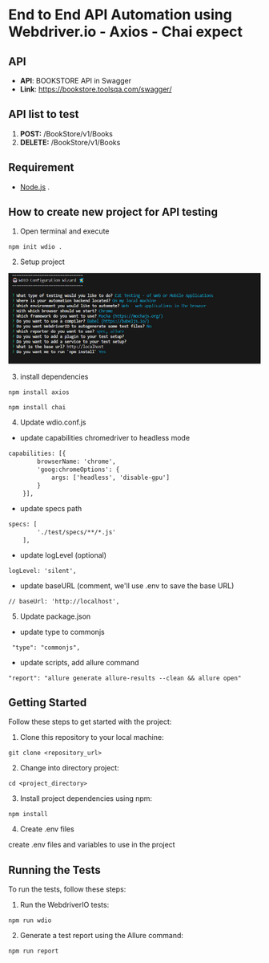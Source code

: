# End to End API Automation using Webdriver.io - Axios - Chai expect

## API

- **API**: BOOKSTORE API in Swagger
- **Link**: https://bookstore.toolsqa.com/swagger/


## API list to test

1. **POST:** /BookStore/v1/Books
2. **DELETE:** /BookStore/v1/Books

## Requirement

- [Node.js](https://nodejs.org/) .

## How to create new project for API testing 
1. Open terminal and execute 
```
npm init wdio .
```

2. Setup project

![Setup Webdriver.io](images/setupWDIO.jpg)

3. install dependencies

```
npm install axios
```

```
npm install chai 
```

4. Update wdio.conf.js

- update capabilities chromedriver to headless mode
```
capabilities: [{
        browserName: 'chrome',
        'goog:chromeOptions': {
            args: ['headless', 'disable-gpu']
        }
    }],
```

- update specs path 
```
specs: [
        './test/specs/**/*.js'
    ],
```

- update logLevel (optional)
```
logLevel: 'silent',
```

- update baseURL (comment, we'll use .env to save the base URL)
```
// baseUrl: 'http://localhost',
```

5. Update package.json 
- update type to commonjs
```
 "type": "commonjs",
```

- update scripts, add allure command
```
"report": "allure generate allure-results --clean && allure open"
```


## Getting Started

Follow these steps to get started with the project:

1. Clone this repository to your local machine:

```
git clone <repository_url>
```
2. Change into directory project:

```
cd <project_directory>
```

3. Install project dependencies using npm:

```
npm install
```

4. Create .env files

create .env files and variables to use in the project

## Running the Tests
To run the tests, follow these steps:

1. Run the WebdriverIO tests:

```
npm run wdio
```

2. Generate a test report using the Allure command:

```
npm run report
```
